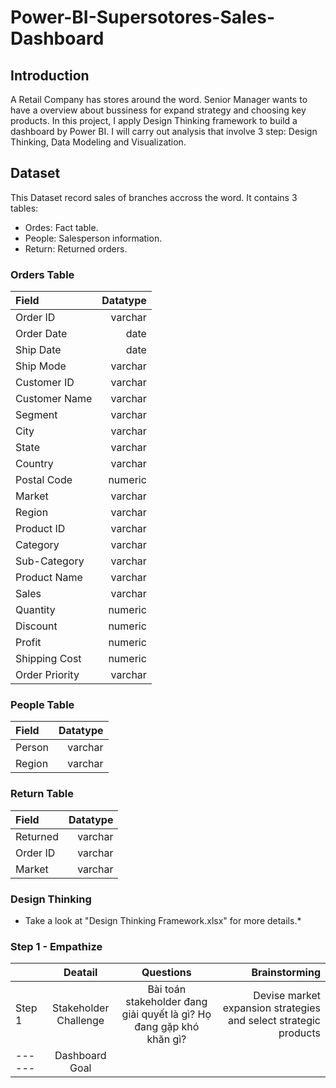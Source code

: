 # Power-BI-Supersotores-Sales-Dashboard
## Introduction
A Retail Company has stores around the word. Senior Manager wants to have a overview about bussiness for expand strategy and choosing key products. In this project, I apply Design Thinking framework to build a dashboard by Power BI. I will carry out analysis that involve 3 step: Design Thinking, Data Modeling and Visualization.
## Dataset
This Dataset record sales of branches accross the word. It contains 3 tables:
- Ordes: Fact table.
- People: Salesperson information.
- Return: Returned orders.
### Orders Table
|Field|Datatype|
|:----|-------:|
|Order ID|varchar|
|Order Date|date| 
|Ship Date|date|
|Ship Mode|varchar|
|Customer ID|varchar|
|Customer Name|varchar|
|Segment|varchar|
|City|varchar|
|State|varchar|
|Country|varchar|
|Postal Code|numeric|
|Market|varchar|
|Region|varchar|
|Product ID|varchar|
|Category|varchar|
|Sub-Category|varchar|
|Product Name|varchar|
|Sales|varchar|
|Quantity|numeric|
|Discount|numeric|
|Profit|numeric|
|Shipping Cost|numeric|
|Order Priority|varchar|

### People Table
|Field|Datatype|
|:----|-------:|
|Person|varchar|
|Region|varchar|

### Return Table
|Field|Datatype|
|:----|-------:|
|Returned|varchar|
|Order ID|varchar|
|Market|varchar|

### Design Thinking
* Take a look at "Design Thinking Framework.xlsx" for more details.*
### Step 1 - Empathize
|   |Deatail|Questions|Brainstorming|
|:--|:-----:|:-------:|------------:|
|Step 1|Stakeholder Challenge|Bài toán stakeholder đang giải quyết là gì? Họ đang gặp khó khăn gì?|Devise market expansion strategies and select strategic products|
|------|Dashboard Goal|



